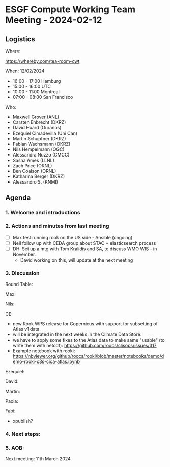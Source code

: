 # ESGF Compute Working Team Meeting - 2024-02-12


## Logistics

Where:

https://whereby.com/tea-room-cwt

When:  12/02/2024

* 16:00 - 17:00 Hamburg
* 15:00 - 16:00 UTC
* 10:00 - 11:00 Montreal
* 07:00 - 08:00 San Francisco

Who:

- Maxwell Grover (ANL)
- Carsten Ehbrecht (DKRZ)
- David Huard (Ouranos)
- Ezequiel Cimadevilla (Uni Can)
- Martin Schupfner (DKRZ)
- Fabian Wachsmann (DKRZ)
- Nils Hempelmann (OGC)
- Alessandra Nuzzo (CMCC)
- Sasha Ames (LLNL)
- Zach Price (ORNL)
- Ben Coalson (ORNL)
- Katharina Berger (DKRZ)
- Alessandro S. (KNMI)

## Agenda

### 1. Welcome and introductions

### 2. Actions and minutes from last meeting

- [ ] Max test running rook on the US side - Ansible (ongoing)
- [ ] Neil follow up with CEDA group about STAC + elasticsearch process
- [ ] DH: Set up a mtg with Tom Kralidis and SA, to discuss WMO WIS - in November.
    - David working on this, will update at the next meeting


### 3. Discussion

Round Table:

Max: 


Nils:


CE:

- new Rook WPS release for Copernicus with support for subsetting of Atlas v1 data. 
- will be integrated in the next weeks in the Climate Data Store.
- we have to apply some fixes to the Atlas data to make same "usable" (to write them with netcdf):
https://github.com/roocs/clisops/issues/317
- Example notebook with rooki:
https://nbviewer.org/github/roocs/rooki/blob/master/notebooks/demo/demo-rooki-c3s-cica-atlas.ipynb 



Ezequiel:


David:


Martin:


Paola:

Fabi:

- xpublish?

### 4. Next steps:



### 5. AOB:

Next meeting: 11th March 2024




 
 
 
 
 
